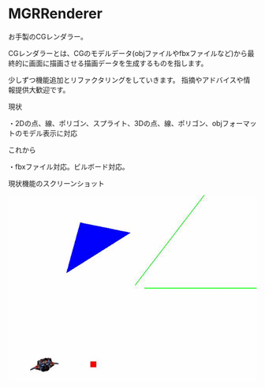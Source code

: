 # MGRRenderer

お手製のCGレンダラー。

CGレンダラーとは、CGのモデルデータ(objファイルやfbxファイルなど)から最終的に画面に描画させる描画データを生成するものを指します。

少しずつ機能追加とリファクタリングをしていきます。
指摘やアドバイスや情報提供大歓迎です。

現状

・2Dの点、線、ポリゴン、スプライト、3Dの点、線、ポリゴン、objフォーマットのモデル表示に対応

これから

・fbxファイル対応。ビルボード対応。

現状機能のスクリーンショット

 ![スクリーンショット](3Dobj.gif "スクリーンショット")
